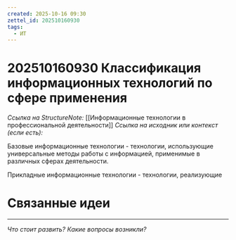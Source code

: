 ```yaml
---
created: 2025-10-16 09:30
zettel_id: 202510160930
tags:
  - ИТ
---
```

# 202510160930 Классификация информационных технологий по сфере применения

*Ссылка на StructureNote:* [[Информационные технологии в профессиональной деятельности]]
*Ссылка на исходник или контекст (если есть):* 

Базовые информационные технологии - технологии, использующие универсальные методы работы с информацией, применимые в различных сферах деятельности.

Прикладные информационные технологии - технологии, реализующие 

# Связанные идеи   

---

*Что стоит развить? Какие вопросы возникли?*